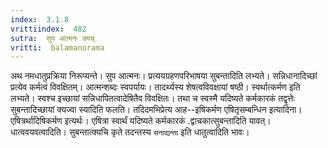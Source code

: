 ```yaml
---
index:  3.1.8
vrittiindex:  482
sutra:  सुप आत्मनः क्यच्
vritti:  balamanorama 
---
```


अथ नमधातुप्रक्रिया निरूप्यन्ते। सुप आत्मनः। प्रत्ययग्रहणपरिभाषया सुबन्तादिति लभ्यते। सन्निधानादिच्छां प्रत्येव कर्मत्वं विवक्षितम्। आत्मन्शब्दः स्वपर्यायः। तादर्थ्यस्य शेषत्वविवक्षायां षष्ठी। स्वर्थात्कर्मण इति लभ्यते। स्वश्च इच्छायां सन्निधापितत्वादेषितैव विवक्षितः। तथा च स्वस्मै यदिष्यते कर्मकारकं तद्वृत्तेः सुबन्तादिच्छायां क्यज्वा स्यादिति फलति। तदिदमभिप्रेत्य आह--इषिकर्मण एषितृसम्बन्धिन इत्यादिना। एषित्रर्थादिषिकर्मण इत्यर्थः। एषित्रा स्वार्थं यदिष्यते कर्मकारकं .द्वाचकात्सुबन्तादिति यावत्। धात्ववयवत्वादिति। सुबन्तात्क्यचि कृते तदन्तस्य `सनाद्यन्ता` इति धातुत्वादिति भावः।

